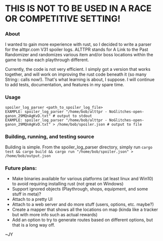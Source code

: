 # THIS IS NOT TO BE USED IN A RACE OR COMPETITIVE SETTING! 

### About
I wanted to gain more experience with rust, so I decided to write a parser for the alttpr.com V31 spoiler logs. ALTTPR stands for A Link to the Past Randomizer and randomizes various item and/or boss locations within the game to make each playthrough different.

Currently, the code is not very efficient. I simply got a version that works together, and will work on improving the rust code beneath it (so many String:: calls now!). That's what learning is about, I suppose. I will continue to add tests, documentation, and features in my spare time.

### Usage
```
spoiler_log_parser <path_to_spoiler_log_file>
EXAMPLE: spoiler_log_parser "/home/bob/alttpr - NoGlitches-open-ganon_29MQnAgKvD.txt" # output to stdout
EXAMPLE: spoiler_log_parser "/home/bob/alttpr - NoGlitches-open-ganon_29MQnAgKvD.txt" > /home/bob/spoiler.json # output to file
```
### Building, running, and testing source
Building is simple. From the spoiler_log_parser directory, simply run  `cargo test && cargo build && cargo run "/home/bob/spoiler.json" > /home/bob/output.json`

### Future plans:
- Make binaries available for various platforms (at least linux and Win10) to avoid requiring installing rust (not great on Windows)
- Support ignored objects (Playthrough, shops, equipment, and some stuff in meta)?
- Attach to a pretty UI
- Attach to a web server and do more stuff (users, options, etc. maybe?)
- Create a mapper that shows all the locations on map (kinda like a tracker but with more info such as actual rewards)
- Add an option to try to generate routes based on different options, but that is a long way off.

~JY

